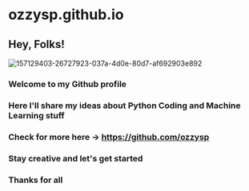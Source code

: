# ozzysp.github.io
## Hey, Folks!
![157129403-26727923-037a-4d0e-80d7-af692903e892](https://user-images.githubusercontent.com/48163195/157946983-25549926-69e1-4aae-be4b-fe949fa9d583.gif)

### Welcome to my Github profile
### Here I'll share my ideas about Python Coding and Machine Learning stuff
### Check for more here -> https://github.com/ozzysp
### Stay creative and let's get started
### Thanks for all
